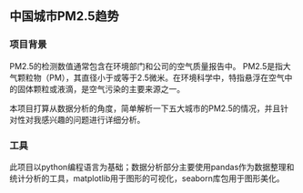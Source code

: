 
## 中国城市PM2.5趋势

### 项目背景  

PM2.5的检测数值通常包含在环境部门和公司的空气质量报告中。 PM2.5是指大气颗粒物（PM），其直径小于或等于2.5微米。在环境科学中，特指悬浮在空气中的固体颗粒或液滴，是空气污染的主要来源之一。

本项目打算从数据分析的角度，简单解析一下五大城市的PM2.5的情况，并且针对性对我感兴趣的问题进行详细分析。

### 工具    
此项目以python编程语言为基础；数据分析部分主要使用pandas作为数据整理和统计分析的工具，matplotlib用于图形的可视化，seaborn库包用于图形美化。
